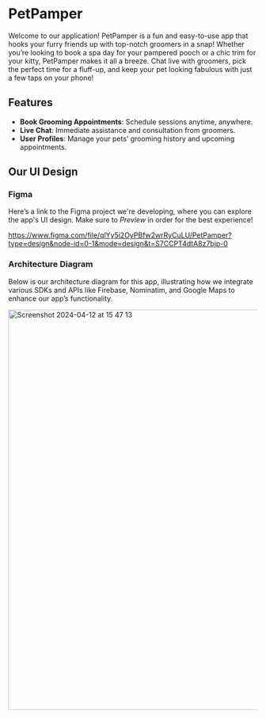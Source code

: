 # PetPamper


Welcome to our application! PetPamper is a fun and easy-to-use app that hooks your furry friends up with top-notch groomers in a snap! Whether you’re looking to book a spa day for your pampered pooch or a chic trim for your kitty, PetPamper makes it all a breeze. Chat live with groomers, pick the perfect time for a fluff-up, and keep your pet looking fabulous with just a few taps on your phone!


## Features
- **Book Grooming Appointments**: Schedule sessions anytime, anywhere.
- **Live Chat**: Immediate assistance and consultation from groomers.
- **User Profiles**: Manage your pets’ grooming history and upcoming appointments.

  
## Our UI Design


### Figma
Here’s a link to the Figma project we're developing, where you can explore the app's UI design. Make sure to _Preview_ in order for the best experience!

https://www.figma.com/file/qlYy5i2OyPBfw2wrRyCuLU/PetPamper?type=design&node-id=0-1&mode=design&t=S7CCPT4dtA8z7bjp-0


### Architecture Diagram
Below is our architecture diagram for this app, illustrating how we integrate various SDKs and APIs like Firebase, Nominatim, and Google Maps to enhance our app’s functionality.

<img width="809" alt="Screenshot 2024-04-12 at 15 47 13" src="https://github.com/PetPamper/PetPamper/assets/91835061/0c045c35-2381-47dd-b56a-f5a4accd1201">

